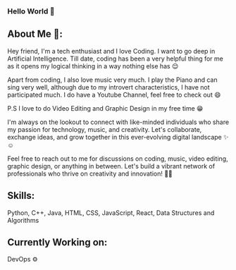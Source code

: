 ### Hello World 👋

About Me 👀:
------------
Hey friend,
I'm a tech enthusiast and I love Coding. I want to go deep in Artificial Intelligence. Till date, coding has been a very helpful thing for me as it opens my logical thinking in a way nothing else has 😌

Apart from coding, I also love music very much. I play the Piano and can sing very well, although due to my introvert characteristics, I have not participated much. I do have a Youtube Channel, feel free to check out 😄

P.S I love to do Video Editing and Graphic Design in my free time 😁

I'm always on the lookout to connect with like-minded individuals who share my passion for technology, music, and creativity. Let's collaborate, exchange ideas, and grow together in this ever-evolving digital landscape ✨☺️

Feel free to reach out to me for discussions on coding, music, video editing, graphic design, or anything in between. Let's build a vibrant network of professionals who thrive on creativity and innovation! ✌🏻


Skills: 
-------
Python, C++, Java, HTML, CSS, JavaScript, React, Data Structures and Algorithms


Currently Working on: 
--
DevOps ⚙️
<!--
**MrGliff/MrGliff** is a ✨ _special_ ✨ repository because its `README.md` (this file) appears on your GitHub profile.

Here are some ideas to get you started:

- 🔭 I’m currently working on ...
- 🌱 I’m currently learning Data Structure and Algorithms
- 👯 I’m looking to collaborate on ...
- 🤔 I’m looking for help with ...
- 💬 Ask me about ...
- 📫 How to reach me: ...
- 😄 Pronouns: He/Him
- ⚡ Fun fact: ...
-->
